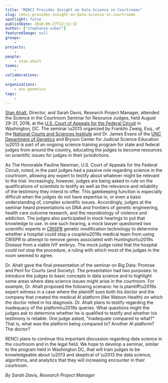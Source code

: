 ```yaml
---
title: "RENCI Provides Insight on Data Science in Courtrooms"
slug: renci-provides-insight-on-data-science-in-courtrooms
spotlight: false
publishDate: 2018-09-27T12:12:32
author: ["stephanie-suber"]
featuredImage: null
groups:
    - 
projects:
    - 
people:
    - stan-ahalt
teams: 
    - 
collaborations:
    - 
organizations:
    - unc-genetics
tags:
    - 
---
```


[Stan Ahalt](/people/stan-ahalt), Director, and Sarah Davis, Research Project Manager, attended the Science in the Courtroom Seminar for Resource Judges, held August 29-31, 2018, at the [U.S. Court of Appeals for the Federal Circuit](http://www.cafc.uscourts.gov/) in Washington, DC. The seminar \u2013 organized by Franklin Zweig, Esq., of the [National Courts and Sciences Institute](https://www.courtsandsciences.org/) and Dr. James Evans of the [UNC Department of Genetics](http://www.med.unc.edu/genetics) and Bryson Center for Judicial Science Education \u2013 is part of an ongoing science training program for state and federal judges from around the country, educating the judges to become resources on scientific issues for judges in their jurisdictions.

As The Honorable Pauline Newman, U.S. Court of Appeals for the Federal Circuit, noted, in the past judges had a passive role regarding science in the courtroom, allowing any expert to testify about whatever might be relevant to the trial. Increasingly, however, judges are being asked to rule on the qualifications of scientists to testify as well as the relevance and reliability of the testimony they intend to offer. This gatekeeping function is especially difficult when the judges do not have expertise in, or even a basic understanding of, complex scientific issues. Accordingly, judges at the seminar heard presentations on DNA and frontiers of genetic engineering, health care outcome research, and the neurobiology of violence and addiction. The judges also participated in mock hearings to put that knowledge to use. In one such hearing, a mock lawyer questioned two scientific experts in [CRISPR](https://www.broadinstitute.org/what-broad/areas-focus/project-spotlight/questions-and-answers-about-crispr) genetic modification technology to determine whether a hospital could stop a couple\u2019s medical team from using CRISPR to attempt to remove genes associated with Huntington\u2019s Disease from a viable IVF embryo. The mock judge ruled that the hospital could _not_ stop the procedure, a ruling with which most of the judges in the room seemed to agree.

Dr. Ahalt gave the final presentation of the seminar on Big Data: Promise and Peril for Courts (and Society). The presentation had two purposes: to introduce the judges to basic concepts in data science and to highlight some areas where data science issues might arise in the courtroom. For example, Dr. Ahalt proposed the following scenario: he is plaintiff\u2019s expert witness in a case where the plaintiff sues both his doctor and the company that created the medical AI platform (like Watson Health) on which the doctor relied in his diagnosis. Dr. Ahalt plans to testify regarding the inadequacy of the platform\u2019s queries. What questions might the judges ask to determine whether he is qualified to testify and whether his testimony is reliable. One judge asked, "Inadequate compared to what?" That is, what was the platform being compared to? Another AI platform? The doctor?

RENCI plans to continue this important discussion regarding data science in the courtroom and in the legal field. We hope to develop a seminar, similar to the program held in Washington DC, that will train judges to be knowledgeable about \u2013 and skeptical of \u2013 the data science, algorithms, and analytics that they will increasing encounter in their courtroom.

_By Sarah Davis, Research Project Manager_
